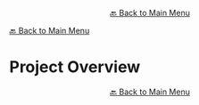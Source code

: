 

<p align="center"><a href="https://github.com/timedilationv2/trikiwiki/wiki">🔙 Back to Main Menu</a></p>

[🔙 Back to Main Menu](../../README.md)

# Project Overview


<p align="center"><a href="https://github.com/timedilationv2/trikiwiki/wiki">🔙 Back to Main Menu</a></p>



